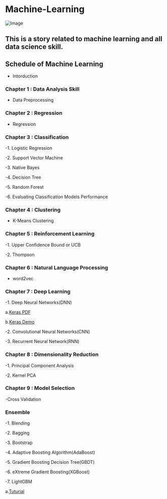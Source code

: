 # Machine-Learning
![Image](https://github.com/erik1110/Machine-Learning/blob/master/DataScience.jpeg)
## This is a story related to machine learning and all data science skill.

## Schedule of Machine Learning

- Intorduction

### Chapter 1 : Data Analysis Skill

- Data Preprocessing


### Chapter 2 : Regression

- Regression


### Chapter 3 : Classification

-1. Logistic Regression

-2. Support Vector Machine

-3. Native Bayes

-4. Decision Tree

-5. Random Forest 

-6. Evaluating Classification Models Performance


### Chapter 4 : Clustering

- K-Means Clustering


### Chapter 5 : Reinforcement Learning

-1. Upper Confidence Bound or UCB

-2. Thompson


### Chapter 6 : Natural Language Processing

- word2vec 


### Chapter 7 : Deep Learning

-1. Deep Neural Networks(DNN)

 a.[Keras PDF](https://github.com/erik1110/Machine-Learning/blob/master/Deep%20Learning/Keras/Keras%20%E5%85%A5%E9%96%80.pdf)

 b.[Keras Demo](https://github.com/erik1110/Machine-Learning/blob/master/Deep%20Learning/Keras/Keras%20v2.ipynb)


-2. Convolutional Neural Networks(CNN)

-3. Recurrent Neural Network(RNN)


### Chapter 8 : Dimensionality Reduction

-1. Principal Component Analysis

-2. Kernel PCA


### Chapter 9 : Model Selection 

-Cross Validation

### Ensemble

-1. Blending

-2. Bagging 

-3. Bootstrap

-4. Adaptive Boosting Algorithm(AdaBoost)

-5. Gradient Boosting Decision Tree(GBDT)

-6. eXtreme Gradient Boosting(XGBoost)

-7. LightGBM

  a.[Tuturial](https://zhuanlan.zhihu.com/p/25308051)
 
 
